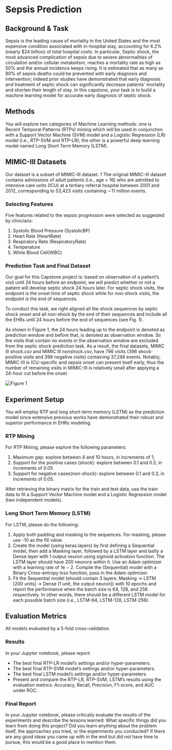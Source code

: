# Sepsis Prediction

## Background & Task

Sepsis is the leading cause of mortality in the United States and the most expensive condition associated with in-hospital stay, accounting for 6.2% (nearly $24 billion) of total hospital costs. In particular, Septic shock, the most advanced complication of sepsis due to severe abnormalities of circulation and/or cellular metabolism, reaches a mortality rate as high as 50% and the annual incidence keeps rising. It is estimated that as many as 80% of sepsis deaths could be prevented with early diagnosis and intervention; indeed prior studies have demonstrated that early diagnosis and treatment of septic shock can significantly decrease patients’ mortality and shorten their length of stay. In this capstone, your task is to build a machine learning model for accurate early diagnosis of septic shock.

## Methods

You will explore two categories of Machine Learning methods: one is Recent Temporal Patterns (RTPs) mining which will be used in conjunction with a Support Vector Machine (SVM) model and a Logistic Regression (LR) model (i.e., RTP-SVM and RTP-LR); the other is a powerful deep learning model named Long Short Term Memory (LSTM).

## MIMIC-III Datasets

Our dataset is a subset of MIMIC-III dataset. 1 The original MIMIC-III dataset contains admissions of adult patients (i.e., age > 16) who are admitted to intensive care units (ICU) at a tertiary referral hospital between 2001 and 2012, corresponding to 53,423 visits containing ∼11 million events.

### Selecting Features

Five features related to the sepsis progression were selected as suggested by clinicians:
1. Systolic Blood Pressure (SystolicBP)
2. Heart Rate (HeartRate)
3. Respiratory Rate (RespiratoryRate)
4. Temperature
5. White Blood Cell(WBC)

### Prediction Task and Final Dataset

Our goal for this Capstone project is: based on observation of a patient’s visit until 24 hours before an endpoint, we will predict whether or not a patient will develop septic shock 24 hours later. For septic shock visits, the endpoint is the onset time of septic shock while for non-shock visits, the endpoint is the end of sequences.

To conduct this task, we right aligned all the shock sequences by septic shock onset and all non-shock by the end of their sequences and include all the EHRs until 24 hours before the end of sequences (see Fig. 1).

As shown in Figure 1, the 24 hours leading up to the endpoint is denoted as prediction window and before that, is denoted as observation window. So the visits that contain no events in the observation window are excluded from the septic shock prediction task. As a result, the final datasets, MIMIC III shock.csv and MIMIC III nonshock.csv, have 796 visits (398 shock-positive visits and 398 negative visits) containing 37,246 events. Notably, MIMIC-III is ICU-specific and sepsis onset can present itself early, thus the number of remaining visits in MIMIC-III is relatively small after applying a 24-hour cut before the onset.

![Figure 1](https://user-images.githubusercontent.com/125444385/221104493-ef54afc0-c19c-4918-ae1f-67b7f16f8e60.png)

## Experiment Setup

You will employ RTP and long short-term memory (LSTM) as the prediction model since extensive previous works have demonstrated their robust and superior performance in EHRs modeling.

### RTP Mining

For RTP Mining, please explore the following parameters:

1. Maximum gap: explore between 4 and 10 hours, in increments of 1;
2. Support for the positive cases (shock): explore between 0.1 and 0.3, in increments of 0.05
3. Support for negative cases(non-shock): explore between 0.1 and 0.3, in increments of 0.05.

After retrieving the binary matrix for the train and test data, use the train data to fit a Support Vector Machine model and a Logistic Regression model (two independent models).

### Long Short Term Memory (LSTM)

For LSTM, please do the following:

1. Apply both padding and masking to the sequences. For masking, please use -10 as the fill value.
2. Create the model (using keras.layers) by first defining a Sequential model, then add a Masking layer, followed by a LSTM layer and lastly a Dense layer with 1 output neuron using sigmoid activation function. The LSTM layer should have 200 neurons within it. Use an Adam optimizer with a learning rate of 1e − 2. Compile the (Sequential) model with a Binary Cross-entropy loss function, pass in the Adam optimizer.
3. Fit the Sequential model (should contain 3 layers: Masking → LSTM [200 units] → Dense [1 unit, the output neuron]) with 10 epochs and report the performance when the batch size is 64, 128, and 256 respectively. In other words, there should be a different LSTM model for each possible batch size (i.e., LSTM-64, LSTM-128, LSTM-256).

## Evaluation Metrics

All models evaluated by a 5-fold cross-validation.

### Results

In your Jupyter notebook, please report:
* The best final RTP-LR model’s settings and/or hyper-parameters.
* The best final RTP-SVM model’s settings and/or hyper-parameters.
* The best final LSTM model’s settings and/or hyper-parameters.
* Present and compare the RTP-LR, RTP-SVM, LSTM’s results using the evaluation metrics: Accuracy, Recall, Precision, F1-score, and AUC under ROC.

### Final Report

In your Jupyter notebook, please critically evaluate the results of the experiments and describe the lessons learned: What specific things did you learn from doing this project? Did you learn anything about the problem itself, the approaches you tried, or the experiments you conducted? If there are any good ideas you came up with in the end but did not have time to pursue, this would be a good place to mention them.
